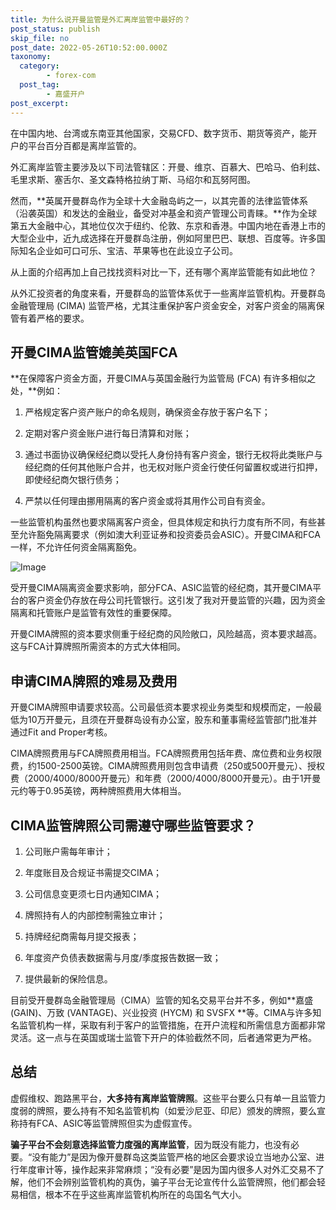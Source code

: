 ```yaml
---
title: 为什么说开曼监管是外汇离岸监管中最好的？
post_status: publish
skip_file: no
post_date: 2022-05-26T10:52:00.000Z
taxonomy:
  category:
        - forex-com
  post_tag:
        - 嘉盛开户
post_excerpt: 
---
```

在中国内地、台湾或东南亚其他国家，交易CFD、数字货币、期货等资产，能开户的平台百分百都是离岸监管的。

外汇离岸监管主要涉及以下司法管辖区：开曼、维京、百慕大、巴哈马、伯利兹、毛里求斯、塞舌尔、圣文森特格拉纳丁斯、马绍尔和瓦努阿图。

然而，**英属开曼群岛作为全球十大金融岛屿之一，以其完善的法律监管体系（沿袭英国）和发达的金融业，备受对冲基金和资产管理公司青睐。**作为全球第五大金融中心，其地位仅次于纽约、伦敦、东京和香港。中国内地在香港上市的大型企业中，近九成选择在开曼群岛注册，例如阿里巴巴、联想、百度等。许多国际知名企业如可口可乐、宝洁、苹果等也在此设立子公司。

从上面的介绍再加上自己找找资料对比一下，还有哪个离岸监管能有如此地位？

从外汇投资者的角度来看，开曼群岛的监管体系优于一些离岸监管机构。开曼群岛金融管理局 (CIMA) 监管严格，尤其注重保护客户资金安全，对客户资金的隔离保管有着严格的要求。

## 开曼CIMA监管媲美英国FCA

**在保障客户资金方面，开曼CIMA与英国金融行为监管局 (FCA) 有许多相似之处，**例如：

1. 严格规定客户资产账户的命名规则，确保资金存放于客户名下；

1. 定期对客户资金账户进行每日清算和对账；

1. 通过书面协议确保经纪商以受托人身份持有客户资金，银行无权将此类账户与经纪商的任何其他账户合并，也无权对账户资金行使任何留置权或进行扣押，即使经纪商欠银行债务；

1. 严禁以任何理由挪用隔离的客户资金或将其用作公司自有资金。

一些监管机构虽然也要求隔离客户资金，但具体规定和执行力度有所不同，有些甚至允许豁免隔离要求（例如澳大利亚证券和投资委员会ASIC）。开曼CIMA和FCA一样，不允许任何资金隔离豁免。

![Image](https://prod-files-secure.s3.us-west-2.amazonaws.com/39ed1227-6d7d-4570-be36-9ccd4a2c4241/bd849744-3fcb-4a37-8312-357962c8f065/image.png?X-Amz-Algorithm=AWS4-HMAC-SHA256&X-Amz-Content-Sha256=UNSIGNED-PAYLOAD&X-Amz-Credential=ASIAZI2LB4665MYAB2RJ%2F20250318%2Fus-west-2%2Fs3%2Faws4_request&X-Amz-Date=20250318T221350Z&X-Amz-Expires=3600&X-Amz-Security-Token=IQoJb3JpZ2luX2VjEA0aCXVzLXdlc3QtMiJHMEUCIQD%2BClRA6QrBfjGLzCpse0hWl1gxIOs9aEC%2BFSZz%2BuqIhAIgTJUQYV2i6zj4CTZT9vMp4lfZvZsrsvIfG2H3GvqkLb0q%2FwMIZhAAGgw2Mzc0MjMxODM4MDUiDAN%2FDYSXHRHeUxwEGSrcA0FGnANtL5cBzaVl5kHWEUrvXjReQOiqsHPim9rgj0n2imuGDxyAEXnOsAYDkC4NH8c40IUhPKLVx1A7D8PtTzXhgCsJ%2ByO0kQSD9kWE%2FfdnJCd%2FQh%2B%2FVPmqkAMEwXPpUxPF%2BAITA707IdYosyX6K6AE9hCNsRidZrfcUILL6SuVVCpAf2%2FVLlyjFyn4JYv08OAP3fsdXBia30KO0bnQ03sLtZ4Sn9ZVnlYgn4BHzViVnNhtmAo0RLdyVD1HKV0qUVBHT1LDLgmqrG6Yl%2BV0SLH3LNqvmCMaLbQZhPAnytNVw4atEtanWKXn1EgUvEhFFzoPHfK0duKatjsHD5FMFysrMFhqW42k6NqHcAwf0U4VG8HvInuJmynAHxJKbKbGUOXqCaV0hwZTKjq%2FYbuuwV%2Fb9KgTWm38niNLxrxJGNEu%2BWi6575vUQ4Y16vWDW06JpQJzjsAOfGe4tAz0wA3%2B3NtP5ONLf1v2gNQrf4viK1anfK7qgANQik59%2BE3YAC8H5eEsdRaMASqBiuhrGRWsGhcQk6FYq173rU2vZWkQse%2BCoRzf%2F4JPavXSIP%2BoeQrrpzgqKxAbFtSqRbkzy1Fx9azoLyHfqHOUsUwyUQOzEyzAoeFC%2Bc%2BDOsNMaI3MLax574GOqUBMFic6GhSUHoJHtSEWKYjvV4%2FaawfH6rND7isSLxykiYDI2wdCzEGd4o694gPIVVXBKN%2BjtCIVlFb48Lp%2FLpvPa%2F5P4%2FgAzYSUzNmGOVu%2FIsBtZ%2FwGoh2xpMScV7Hj84J8WMJIF3iXpEqfxozhQjArwCfT1cUF6u4zH5c%2F2jBu1KMTi7cbpCP%2BfvD%2FoEhgeXxvb7KArKGd%2FB%2FdIFZCKPVLTWcFeMR&X-Amz-Signature=546517fb969c29c22580817bfae3adb16cd686e3b7bd6007107997d41cf5a399&X-Amz-SignedHeaders=host&x-id=GetObject)

受开曼CIMA隔离资金要求影响，部分FCA、ASIC监管的经纪商，其开曼CIMA平台的客户资金仍存放在母公司托管银行。这引发了我对开曼监管的兴趣，因为资金隔离和托管账户是监管有效性的重要保障。

开曼CIMA牌照的资本要求侧重于经纪商的风险敞口，风险越高，资本要求越高。这与FCA计算牌照所需资本的方式大体相同。

## **申请CIMA牌照的难易及费用**

开曼CIMA牌照申请要求较高。公司最低资本要求视业务类型和规模而定，一般最低为10万开曼元，且须在开曼群岛设有办公室，股东和董事需经监管部门批准并通过Fit and Proper考核。

CIMA牌照费用与FCA牌照费用相当。FCA牌照费用包括年费、席位费和业务权限费，约1500-2500英镑。CIMA牌照费用则包含申请费（250或500开曼元）、授权费（2000/4000/8000开曼元）和年费（2000/4000/8000开曼元）。由于1开曼元约等于0.95英镑，两种牌照费用大体相当。

## CIMA监管牌照公司需遵守哪些监管要求？

1. 公司账户需每年审计；

1. 年度账目及合规证书需提交CIMA；

1. 公司信息变更须七日内通知CIMA；

1. 牌照持有人的内部控制需独立审计；

1. 持牌经纪商需每月提交报表；

1. 年度资产负债表数据需与月度/季度报告数据一致；

1. 提供最新的保险信息。

目前受开曼群岛金融管理局（CIMA）监管的知名交易平台并不多，例如**嘉盛 (GAIN)、万致 (VANTAGE)、兴业投资 (HYCM) 和 SVSFX **等。CIMA与许多知名监管机构一样，采取有利于客户的监管措施，在开户流程和所需信息方面都非常灵活。这一点与在英国或瑞士监管下开户的体验截然不同，后者通常更为严格。

## 总结

虚假维权、跑路黑平台，**大多持有离岸监管牌照**。这些平台要么只有单一且监管力度弱的牌照，要么持有不知名监管机构（如爱沙尼亚、印尼）颁发的牌照，要么宣称持有FCA、ASIC等监管牌照但实为虚假宣传。

**骗子平台不会刻意选择监管力度强的离岸监管**，因为既没有能力，也没有必要。“没有能力”是因为像开曼群岛这类监管严格的地区会要求设立当地办公室、进行年度审计等，操作起来非常麻烦；“没有必要”是因为国内很多人对外汇交易不了解，他们不会辨别监管机构的真伪，骗子平台无论宣传什么监管牌照，他们都会轻易相信，根本不在乎这些离岸监管机构所在的岛国名气大小。